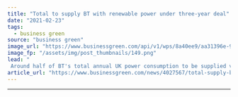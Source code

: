 ```yaml
---
title: "Total to supply BT with renewable power under three-year deal"
date: "2021-02-23"
tags: 
  - business green
source: "business green"
image_url: "https://www.businessgreen.com/api/v1/wps/8a40ee9/aa31396e-973c-434b-8737-ef10e9186ccd/1/bt-tower-clappingsnip-185x114.png"
image_fp: "/assets/img/post_thumbnails/149.png"
lead: "
 Around half of BT's total annual UK power consumption to be supplied via renewable energy certificates from French oil and gas giant ..."
article_url: "https://www.businessgreen.com/news/4027567/total-supply-bt-renewable-power-deal"
---
```


---
